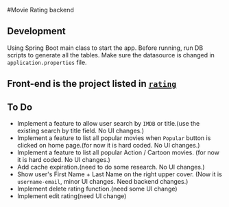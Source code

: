 #Movie Rating backend

## Development 
Using Spring Boot main class to start the app.
Before running, run DB scripts to generate all the tables.
Make sure the datasource is changed in `application.properties` file.

## Front-end is the project listed in [`rating`](https://github.com/AntraJava/movie_rating_front_end)

## To Do
* Implement a feature to allow user search by `IMDB` or title.(use the existing search by title field. No UI changes.)
* Implement a feature to list all popular movies when `Popular` button is clicked on home page.(for now it is hard coded. No UI changes.)
* Implement a feature to list all popular Action / Cartoon movies. (for now it is hard coded. No UI changes.)
* Add cache expiration.(need to do some research. No UI changes.)
* Show user's First Name + Last Name on the right upper cover. (Now it is `username-email`, minor UI changes. Need backend changes.)
* Implement delete rating function.(need some UI change)
* Implement edit rating(need UI change)
